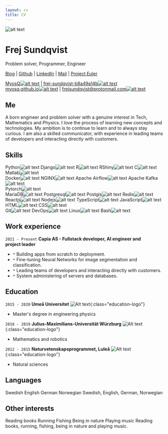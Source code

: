 ```yaml
---
layout: cv
title: CV
---
```

<div id="profile_pic">
    <img src="{{ site.baseurl }}/cv/images/frej.jpg" alt="alt text">
</div>

# Frej&nbsp;Sundqvist
Problem&nbsp;solver,&nbsp;Programmer,&nbsp;Engineer

<!-- plain link -->
<div class="webaddress" id="webaddress_screen">

<a href="https://myosq.github.io" target="_blank">Blog</a>
| 
<a href="https://github.com/MyosQ" target="_blank">Github</a>
|
<a href="https://www.linkedin.com/in/frej-sundqvist-b8a49a14b/" target="_blank">LinkedIn</a>
|
<a href="mailto:frejsundqvist@protonmail.com" target="_blank">Mail</a>
|
<a href="https://github.com/MyosQ/euler-solutions" target="_blank">Project&nbsp;Euler</a>
</div>

<!-- For Print -->
<div class="webaddress" id="webaddress_print">
<a href="https://github.com/MyosQ" target="_blank" class="profile_links" id="github_link">MyosQ<img src="./images/github.svg" alt="alt text"></a>
|
<a href="https://www.linkedin.com/in/frej-sundqvist-b8a49a14b/" target="_blank" class="profile_links" id="linkedin_link">frej-sundqvist-b8a49a14b<img src="./images/linkedin.svg" alt="alt text"></a>
<br>
<a href="https://myosq.github.io" target="_blank" class="profile_links" id="blog_link">myosq.github.io<img src="./images/blog.svg" alt="alt text"></a>
|
<a href="mailto:frejsundqvist@protonmail.com" target="_blank" class="profile_links" id="email_link">frejsundqvist@protonmail.com<img src="./images/email.svg" alt="alt text"></a>
</div>

<!-- link with svg img -->
<!-- <div id="webaddress">
<a href="https://myosq.github.io" target="_blank" class="profile_links" id="blog_link">Blog<img src="./images/blog.svg" alt="alt text"></a>
| 
<a href="https://github.com/MyosQ" target="_blank" class="profile_links" id="github_link">Github<img src="./images/github.svg" alt="alt text"></a>
|
<a href="https://www.linkedin.com/in/frej-sundqvist-b8a49a14b/" target="_blank" class="profile_links" id="linkedin_link">LinkedIn<img src="./images/linkedin.svg" alt="alt text"></a>
|
<a href="mailto:frejsundqvist@protonmail.com" target="_blank" class="profile_links" id="email_link">Mail<img src="./images/email.svg" alt="alt text"></a>
|
<a href="https://github.com/MyosQ/euler-solutions" target="_blank" class="profile_links" id="euler_link">Project&nbsp;Euler<img src="./images/projecteuler.png" alt="alt text"></a>
</div> -->

## Me
A born engineer and problem solver with a genuine interest in Tech, Mathematics and Physics. I love the process of learning new concepts and technologies. My ambition is to continue to learn and to always stay curious. I am also a skilled communicator, with experience in leading teams of developers and interacting directly with customers.


## Skills

<!-- List of label+image. Some one same line -->

<div id="my_skills">
    <div class="my_skills_row">
        <span class="tech-skill">Python<img src="./images/Python.svg" alt="alt text"></span>
        <span class="tech-skill">Django<img src="./images/django.png" alt="alt text"></span>
        <span class="tech-skill">R<img src="./images/r.svg" alt="alt text"></span>
        <span class="tech-skill">RShiny<img src="./images/rshiny.png" alt="alt text"></span>
        <span class="tech-skill">C<img src="./images/c.png" alt="alt text"></span>
        <span class="tech-skill">Matlab<img src="./images/matlab.png" alt="alt text"></span>
    </div>
    <div class="my_skills_row">
        <span class="tech-skill">Docker<img src="./images/docker.png" alt="alt text"></span>
        <span class="tech-skill">NGINX<img src="./images/nginx.png" alt="alt text"></span>
        <span class="tech-skill">Apache&nbsp;Airflow<img src="./images/airflow.png" alt="alt text"></span>
        <span class="tech-skill">Apache&nbsp;Kafka<img src="./images/kafka.png" alt="alt text"></span>
    </div>
    <div class="my_skills_row">
        <span class="tech-skill">Pytorch<img src="./images/pytorch.png" alt="alt text"></span>
    </div>
    <div class="my_skills_row">
        <span class="tech-skill">MariaDB<img src="./images/mariadb.png" alt="alt text"></span>
        <span class="tech-skill">Postgresql<img src="./images/postgresql.png" alt="alt text"></span>
        <span class="tech-skill">Postgis<img src="./images/postgis.png" alt="alt text"></span>
        <span class="tech-skill">Redis<img src="./images/redis.png" alt="alt text"></span>
    </div>
    <div class="my_skills_row">
        <span class="tech-skill">Reactjs<img src="./images/react.png" alt="alt text"></span>
        <span class="tech-skill">Nodejs<img src="./images/nodejs.png" alt="alt text"></span>
        <span class="tech-skill">TypeScript<img src="./images/typescript.png" alt="alt text"></span>
        <span class="tech-skill">JavaScript<img src="./images/javascript.png" alt="alt text"></span>
        <span class="tech-skill">HTML<img src="./images/html5.png" alt="alt text"></span>
        <span class="tech-skill">CSS<img src="./images/css3.png" alt="alt text"></span>
    </div>
    <div class="my_skills_row">
        <span class="tech-skill">Git<img src="./images/git.png" alt="alt text"></span>
        <span class="tech-skill">DevOps<img src="./images/devops.png" alt="alt text"></span>
        <span class="tech-skill">Linux<img src="./images/linux.png" alt="alt text"></span>
        <span class="tech-skill">Bash<img src="./images/bash.png" alt="alt text"></span>
    </div>
</div>


## Work experience

`2021 - Present`
__Capia AS - Fullstack developer, AI engineer and project&nbsp;leader__  

- `*` Building apps from scratch to deployment.
- `*` Fine-tuning Neural Networks for image segmentation and classification.
- `*` Leading teams of developers and interacting directly with customers.
- `*` System administering of servers and databases.

## Education

`2015 - 2020`
__Umeå Universitet__ ![Alt text](./images/umea.jpg){:class="education-logo"}
- Master's degree in engineering physics


`2018 - 2019`
__Julius-Maximilians-Universität Würzburg__ ![Alt text](./images/wuerzburg.png){:class="education-logo"}
- Mathematics and robotics

`2012 - 2015`
__Naturvetenskapsprogrammet, Luleå__ ![Alt text](./images/lulea.png){:class="education-logo"}
- Natural sciences

## Languages
<span id="languages-screen">
Swedish  
English  
German  
Norwegian  
</span>
<span id="languages-print">
Swedish, English, German, Norwegian
</span>

## Other interests

<span id="interests-screen">
Reading books  
Running  
Fishing  
Being in nature  
Playing music  
</span>
<span id="interests-print">
Reading books, running, fishing, being in nature and playing&nbsp;music.
</span>

<!-- ### Footer

Last updated: May 2013 -->


